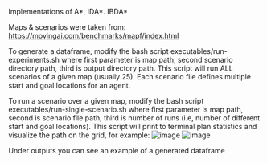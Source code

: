 Implementations of  A*, IDA*. IBDA* 

Maps & scenarios were taken from: https://movingai.com/benchmarks/mapf/index.html

To generate a dataframe, modify the bash script executables/run-experiments.sh where first parameter is map path, second scenario directory path, third is output directory path.
This script will run ALL scenarios of a given map (usually 25). Each scenario file defines multiple start and goal locations for an agent.


To run a scenario over a given map, modify the bash script executables/run-single-scenario.sh where first parameter is map path, second is scenario file path, third is number of runs (i.e, number of different start and goal locations).
This script will print to terminal plan statistics and visualize the path on the grid, for example:
![image](https://github.com/user-attachments/assets/15d2d2b9-461f-4180-bc08-036dd4c240e3)
![image](https://github.com/user-attachments/assets/5da3c9e7-e6fd-4bc8-acca-d59e3a09bd21)


Under outputs you can see an example of a generated dataframe
